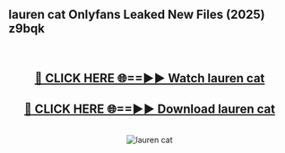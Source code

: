 <h2>lauren cat Onlyfans Leaked New Files (2025) z9bqk</h2>
<br>
<div align="center">
<h2><a href="https://mediafiles.top/lauren_cat&ref=git" rel="nofollow">🔴 CLICK HERE 🌐==►► Watch lauren cat</a></h2>
<h2><a href="https://mediafiles.top/lauren_cat&ref=git" rel="nofollow">🔴 CLICK HERE 🌐==►► Download lauren cat</a></h2>
<br>
<a href="https://mediafiles.top/lauren_cat&ref=git" rel="nofollow" data-target="animated-image.originalLink"><img src="https://i.ibb.co.com/xMMVF88/686577567.gif" alt="lauren cat" style="max-width: 100%; display: inline-block;" data-target="animated-image.originalImage"></a>
</div>
<br>
<br>